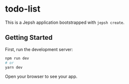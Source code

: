 # todo-list

This is a Jepsh application bootstrapped with `jepsh create`.

## Getting Started

First, run the development server:

```bash
npm run dev
# or
yarn dev
```

Open your browser to see your app.
